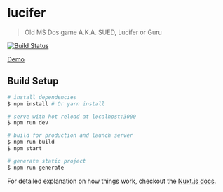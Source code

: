 # lucifer

> Old MS Dos game A.K.A. SUED, Lucifer or Guru

[![Build Status](https://travis-ci.org/marcelnakamine/lucifer.svg?branch=master)](https://travis-ci.org/marcelnakamine/lucifer)

[Demo](http://marcelnakamine.github.io/lucifer/)

## Build Setup

``` bash
# install dependencies
$ npm install # Or yarn install

# serve with hot reload at localhost:3000
$ npm run dev

# build for production and launch server
$ npm run build
$ npm start

# generate static project
$ npm run generate
```

For detailed explanation on how things work, checkout the [Nuxt.js docs](https://github.com/nuxt/nuxt.js).
